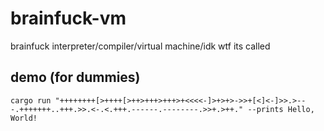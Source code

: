 # brainfuck-vm

brainfuck interpreter/compiler/virtual machine/idk wtf its called

## demo (for dummies)

```
cargo run "++++++++[>++++[>++>+++>+++>+<<<<-]>+>+>->>+[<]<-]>>.>---.+++++++..+++.>>.<-.<.+++.------.--------.>>+.>++." --prints Hello, World!
```
